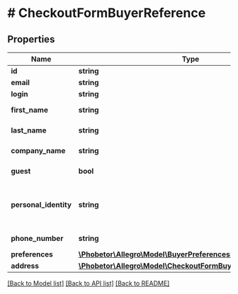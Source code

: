 # # CheckoutFormBuyerReference

## Properties

Name | Type | Description | Notes
------------ | ------------- | ------------- | -------------
**id** | **string** | buyer id |
**email** | **string** |  |
**login** | **string** |  |
**first_name** | **string** | Buyer&#39;s first name | [optional]
**last_name** | **string** | Buyer&#39;s last name | [optional]
**company_name** | **string** | Company name | [optional]
**guest** | **bool** | is a guest account? |
**personal_identity** | **string** | Buyer&#39;s personal identity number (PESEL) | [optional]
**phone_number** | **string** | Phone number | [optional]
**preferences** | [**\Phobetor\Allegro\Model\BuyerPreferencesReference**](BuyerPreferencesReference.md) |  | [optional]
**address** | [**\Phobetor\Allegro\Model\CheckoutFormBuyerAddressReference**](CheckoutFormBuyerAddressReference.md) |  | [optional]

[[Back to Model list]](../../README.md#models) [[Back to API list]](../../README.md#endpoints) [[Back to README]](../../README.md)

